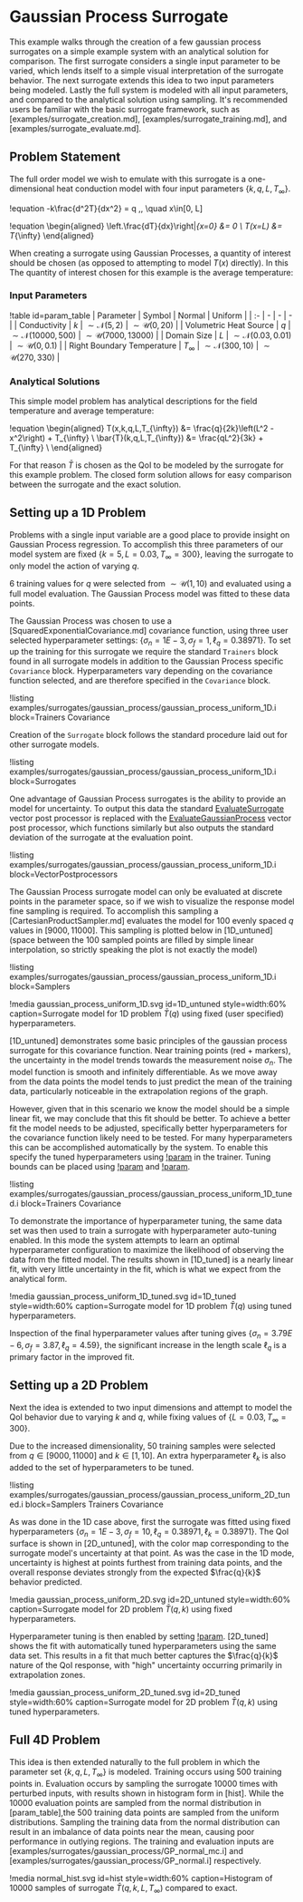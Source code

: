 # Gaussian Process Surrogate

This example walks through the creation of a few gaussian process surrogates on a simple example system with an analytical solution for comparison. The first surrogate considers a single input parameter to be varied, which lends itself to a simple visual interpretation of the surrogate behavior. The next surrogate extends this idea to two input parameters being modeled. Lastly the full system is modeled with all input parameters, and compared to the analytical solution using sampling. It's recommended users be familiar with the basic surrogate framework, such as [examples/surrogate_creation.md], [examples/surrogate_training.md], and [examples/surrogate_evaluate.md].

## Problem Statement

 The full order model we wish to emulate with this surrogate is a one-dimensional heat conduction model with four input parameters $\lbrace k, q, L, T_{\infty} \rbrace$.

!equation
-k\frac{d^2T}{dx^2} = q \,, \quad x\in[0, L]

!equation
\begin{aligned}
\left.\frac{dT}{dx}\right|_{x=0} &= 0 \\
T(x=L) &= T_{\infty}
\end{aligned}

When creating a surrogate using Gaussian Processes, a quantity of interest should be chosen (as opposed to attempting to model $T(x)$ directly). In this The quantity of interest chosen for this example is the average temperature:


### Input Parameters

!table id=param_table
| Parameter | Symbol | Normal | Uniform |
| :- | - | - | - |
| Conductivity | $k$ | $\sim\mathcal{N}(5, 2)$ | $\sim\mathcal{U}(0, 20)$ |
| Volumetric Heat Source | $q$ | $\sim\mathcal{N}(10000, 500)$ | $\sim\mathcal{U}(7000, 13000)$ |
| Domain Size | $L$ | $\sim\mathcal{N}(0.03, 0.01)$ | $\sim\mathcal{U}(0, 0.1)$ |
| Right Boundary Temperature | $T_{\infty}$ | $\sim\mathcal{N}(300, 10)$ | $\sim\mathcal{U}(270, 330)$ |


### Analytical Solutions

This simple model problem has analytical descriptions for the field temperature and average temperature:

!equation
\begin{aligned}
T(x,k,q,L,T_{\infty}) &= \frac{q}{2k}\left(L^2 - x^2\right) + T_{\infty} \\
\bar{T}(k,q,L,T_{\infty}) &= \frac{qL^2}{3k} + T_{\infty} \\
\end{aligned}

For that reason $\bar{T}$ is chosen as the QoI to be modeled by the surrogate for this example problem. The closed form solution allows for easy comparison between the surrogate and the exact solution.


## Setting up a 1D Problem

Problems with a single input variable are a good place to provide insight on Gaussian Process regression. To accomplish this three parameters of our model system are fixed $\lbrace k=5, L=0.03, T_{\infty}=300 \rbrace$, leaving the surrogate to only model the action of varying $q$.

6 training values for $q$ were selected from $\sim\mathcal{U}(1, 10)$ and evaluated using a full model evaluation. The Gaussian Process model was fitted to these data points.

The Gaussian Process was chosen to use a [SquaredExponentialCovariance.md] covariance function, using three user selected hyperparameter settings: $\lbrace \sigma_n=1E-3, \sigma_f=1 , \ell_q=0.38971 \rbrace$. To set up the training for this surrogate we require the standard `Trainers` block found in all surrogate models in addition to the Gaussian Process specific `Covariance` block. Hyperparameters vary depending on the covariance function selected, and are therefore specified in the `Covariance` block.

!listing examples/surrogates/gaussian_process/gaussian_process_uniform_1D.i block=Trainers Covariance

Creation of the `Surrogate` block follows the standard procedure laid out for other surrogate models.

!listing examples/surrogates/gaussian_process/gaussian_process_uniform_1D.i block=Surrogates

One advantage of Gaussian Process surrogates is the ability to provide an model for uncertainty. To output this data the standard [EvaluateSurrogate](EvaluateSurrogate.md) vector post processor is replaced with the [EvaluateGaussianProcess](EvaluateGaussianProcess.md) vector post processor, which functions similarly but also outputs the standard deviation of the surrogate at the evaluation point.  

!listing examples/surrogates/gaussian_process/gaussian_process_uniform_1D.i block=VectorPostprocessors

The Gaussian Process surrogate model can only be evaluated at discrete points in the parameter space, so if we wish to visualize the response model fine sampling is required. To accomplish this sampling a [CartesianProductSampler.md] evaluates the model for 100 evenly spaced $q$ values in $[9000,11000]$. This sampling is plotted below in [1D_untuned] (space between the 100 sampled points are filled by simple linear interpolation, so strictly speaking the plot is not exactly the model)

!listing examples/surrogates/gaussian_process/gaussian_process_uniform_1D.i block=Samplers

!media gaussian_process_uniform_1D.svg id=1D_untuned style=width:60% caption=Surrogate model for 1D problem $\bar{T}(q)$ using fixed (user specified) hyperparameters.

[1D_untuned] demonstrates some basic principles of the gaussian process surrogate for this covariance function. Near training points (red + markers), the uncertainty in the model trends towards the measurement noise $\sigma_n$. The model function is smooth and infinitely differentiable. As we move away from the data points the model tends to just predict the mean of the training data, particularly noticeable in the extrapolation regions of the graph.

However, given that in this scenario we know the model should be a simple linear fit, we may conclude that this fit should be better. To achieve a better fit the model needs to be adjusted, specifically better hyperparameters for the covariance function likely need to be tested. For many hyperparameters this can be accomplished automatically by the system. To enable this specify the tuned hyperparameters using [!param](/Trainers/GaussianProcessTrainer/tune_parameters) in the trainer. Tuning bounds can be placed using [!param](/Trainers/GaussianProcessTrainer/tuning_min) and [!param](/Trainers/GaussianProcessTrainer/tuning_max).

!listing examples/surrogates/gaussian_process/gaussian_process_uniform_1D_tuned.i block=Trainers Covariance

To demonstrate the importance of hyperparameter tuning, the same data set was then used to train a surrogate with hyperparameter auto-tuning enabled. In this mode the system attempts to learn an optimal hyperparameter configuration to maximize the likelihood of observing the data from the fitted model. The results shown in [1D_tuned] is a nearly linear fit, with very little uncertainty in the fit, which is what we expect from the analytical form.


!media gaussian_process_uniform_1D_tuned.svg id=1D_tuned style=width:60% caption=Surrogate model for 1D problem $\bar{T}(q)$ using tuned hyperparameters.

Inspection of the final hyperparameter values after tuning gives $\lbrace \sigma_n=3.79E-6, \sigma_f=3.87 , \ell_q=4.59 \rbrace$, the significant increase in the length scale $\ell_q$ is a primary factor in the improved fit.


## Setting up a 2D Problem

Next the idea is extended to two input dimensions and attempt to model the QoI behavior due to varying $k$ and $q$, while fixing values of $\lbrace L=0.03, T_{\infty}=300 \rbrace$.

Due to the increased dimensionality, 50 training samples were selected from $q \in [9000,11000]$ and $k \in [1,10]$. An extra hyperparameter $\ell_k$ is also added to the set of hyperparameters to be tuned.  

!listing examples/surrogates/gaussian_process/gaussian_process_uniform_2D_tuned.i block=Samplers Trainers Covariance

As was done in the 1D case above, first the surrogate was fitted using fixed hyperparameters $\lbrace \sigma_n=1E-3, \sigma_f=10, \ell_q=0.38971 , \ell_k=0.38971 \rbrace$. The QoI surface is shown in [2D_untuned], with the color map corresponding to the surrogate model's uncertainty at that point. As was the case in the 1D mode, uncertainty is highest at points furthest from training data points, and the overall response deviates strongly from the expected $\frac{q}{k}$ behavior predicted.  

!media gaussian_process_uniform_2D.svg id=2D_untuned style=width:60% caption=Surrogate model for 2D problem $\bar{T}(q,k)$ using fixed hyperparameters.

Hyperparameter tuning is then enabled by setting [!param](/Trainers/GaussianProcessTrainer/tune_parameters). [2D_tuned] shows the fit with automatically tuned hyperparameters using the same data set. This results in a fit that much better captures the $\frac{q}{k}$ nature of the QoI response, with "high" uncertainty occurring primarily in extrapolation zones.

!media gaussian_process_uniform_2D_tuned.svg id=2D_tuned style=width:60% caption=Surrogate model for 2D problem $\bar{T}(q,k)$ using tuned hyperparameters.

## Full 4D Problem

This idea is then extended naturally to the full problem in which the parameter set $\lbrace k, q, L, T_{\infty} \rbrace$ is modeled. Training occurs using $500$ training points in. Evaluation occurs by sampling the surrogate $10000$ times with perturbed inputs, with results shown in histogram form in [hist]. While the $10000$ evaluation points are sampled from the normal distribution in [param_table],the $500$ training data points are sampled from the uniform distributions. Sampling the training data from the normal distribution can result in an imbalance of data points near the mean, causing poor performance in outlying regions. The training and evaluation inputs are [examples/surrogates/gaussian_process/GP_normal_mc.i] and [examples/surrogates/gaussian_process/GP_normal.i] respectively.

!media normal_hist.svg id=hist style=width:60% caption=Histogram of $10000$ samples of surrogate $\bar{T}(q,k,L,T_{\infty})$ compared to exact.
